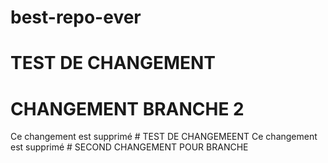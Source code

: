 # best-repo-ever
# TEST DE CHANGEMENT
# CHANGEMENT BRANCHE 2
Ce changement est supprimé # TEST DE CHANGEMEENT
Ce changement est supprimé # SECOND CHANGEMENT POUR BRANCHE
